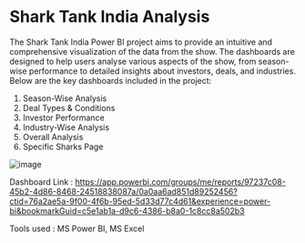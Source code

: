 # Shark Tank India Analysis
The Shark Tank India Power BI project aims to provide an intuitive and comprehensive visualization of the data from the show. 
The dashboards are designed to help users analyse various aspects of the show, from season-wise performance to detailed insights about investors, deals, and industries. 
Below are the key dashboards included in the project:
1. Season-Wise Analysis
2. Deal Types & Conditions
3. Investor Performance
4. Industry-Wise Analysis
5. Overall Analysis
6. Specific Sharks Page

![image](https://github.com/user-attachments/assets/2a4c3cc6-918a-4e9d-ba17-a9dd83a018cd)


Dashboard Link : https://app.powerbi.com/groups/me/reports/97237c08-45b2-4d86-8468-24518838087a/0a0aa6ad851d89252456?ctid=76a2ae5a-9f00-4f6b-95ed-5d33d77c4d61&experience=power-bi&bookmarkGuid=c5e1ab1a-d9c6-4386-b8a0-1c8cc8a502b3

Tools used : MS Power BI, MS Excel
